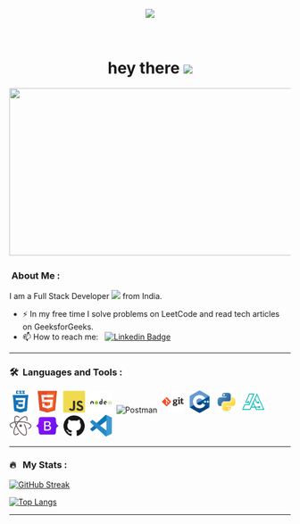 <p align="center"><img src="https://media.giphy.com/media/M9gbBd9nbDrOTu1Mqx/giphy.gif" width="100"/></p>
<!-- <p align="center">
</p>
<p align="center">
</p> -->
<p align="center"><img src="https://komarev.com/ghpvc/?username=akash4102&color=orange" alt=""></p>
<h1 align="center">hey there <img src="https://media.giphy.com/media/hvRJCLFzcasrR4ia7z/giphy.gif" width="40"></h1>
<p align="center"><img src="https://media.giphy.com/media/dWesBcTLavkZuG35MI/giphy.gif" width="600" height="300"  /></p>

### &nbsp;About Me :

I am a Full Stack Developer <img src="https://media.giphy.com/media/WUlplcMpOCEmTGBtBW/giphy.gif" width="30"> from India.
- ⚡ In my free time I solve problems on LeetCode and read tech articles on GeeksforGeeks.
- 📫 How to reach me: &nbsp; [![Linkedin Badge](https://img.shields.io/badge/-Akash-blue?style=flat&logo=Linkedin&logoColor=white)](https://www.linkedin.com/in/akash-verma-4538971ab/)

---

### 🛠 &nbsp;Languages and Tools :

<p>
<img src="https://github.com/devicons/devicon/blob/master/icons/css3/css3-plain-wordmark.svg"  title="CSS3" alt="CSS" width="40" height="40"/>&nbsp;
<img src="https://github.com/devicons/devicon/blob/master/icons/html5/html5-original.svg" title="HTML5" alt="HTML" width="40" height="40"/>&nbsp;
<img src="https://github.com/devicons/devicon/blob/master/icons/javascript/javascript-original.svg" title="JavaScript" alt="JavaScript" width="40" height="40"/>&nbsp;
<img src="https://github.com/devicons/devicon/blob/master/icons/nodejs/nodejs-original-wordmark.svg" title="NodeJS" alt="NodeJS" width="40" height="40"/>&nbsp;
<img src="https://www.vectorlogo.zone/logos/getpostman/getpostman-icon.svg" title="Postman"  alt="Postman" width="40" height="40"/>&nbsp;
<img src="https://github.com/devicons/devicon/blob/master/icons/git/git-original-wordmark.svg" title="Git" **alt="Git" width="40" height="40"/>&nbsp;
<img src="https://github.com/devicons/devicon/blob/master/icons/cplusplus/cplusplus-original.svg" title="cplusplus" **alt="c++" width="40" height="40"/>&nbsp;
<img src="https://github.com/devicons/devicon/blob/master/icons/python/python-original.svg" title="python" **alt="python" width="40" height="40"/>&nbsp;
<img src="https://github.com/devicons/devicon/blob/master/icons/thealgorithms/thealgorithms-original.svg" title="algorithm" **alt="algorithm" width="40" height="40"/>&nbsp;
<img src="https://github.com/devicons/devicon/blob/master/icons/atom/atom-original.svg" title="atom" **alt="atom" width="40" height="40"/>&nbsp;
<img src="https://github.com/devicons/devicon/blob/master/icons/bootstrap/bootstrap-original.svg" title="bootstrap" **alt="bootstrap" width="40" height="40"/>&nbsp;
<img src="https://github.com/devicons/devicon/blob/master/icons/github/github-original.svg" title="github" **alt="github" width="40" height="40"/>&nbsp;
<img src="https://github.com/devicons/devicon/blob/master/icons/vscode/vscode-original.svg" title="vscode" **alt="vscode" width="40" height="40"/>&nbsp;
</p>

---

### 🔥 &nbsp; My Stats :

[![GitHub Streak](http://github-readme-streak-stats.herokuapp.com?user=akash4102&theme=dark&background=000000)](https://git.io/streak-stats)

[![Top Langs](https://github-readme-stats.vercel.app/api/top-langs/?username=akash4102&layout=compact&theme=vision-friendly-dark)](https://github.com/anuraghazra/github-readme-stats)

---
